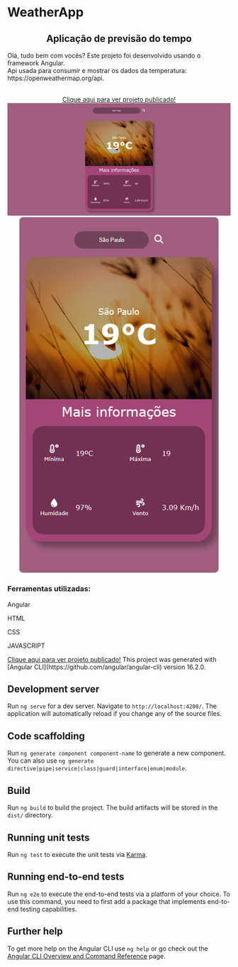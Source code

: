 # WeatherApp

<h2 align="center">Aplicação de previsão do tempo </h2>

<p>Olá, tudo bem com vocês? Este projeto foi desenvolvido usando o framework Angular. <br>
  Api usada para consumir e mostrar os dados da temperatura: https://openweathermap.org/api. </p>
<br>
<div align="center">
  <a target="_blank" href="https://previsiontime.netlify.app" >Clique aqui para ver projeto publicado!</a>
  <img src="https://github.com/RuthLopesDiniz/Weather-app/blob/master/src/assets/TelaPc.PNG?raw=true">
  <br>
  <img width="450px" src="https://github.com/RuthLopesDiniz/Weather-app/blob/master/src/assets/Tela%20responsiva.PNG?raw=true">
</div>

<h3>Ferramentas utilizadas:</h3>
<p>Angular</p>
<p>HTML</p>
<p>CSS</p>
<p>JAVASCRIPT</p>
<a target="_blank" href="https://previsiontime.netlify.app" >Clique aqui para ver projeto publicado!</a>
This project was generated with [Angular CLI](https://github.com/angular/angular-cli) version 16.2.0.

## Development server

Run `ng serve` for a dev server. Navigate to `http://localhost:4200/`. The application will automatically reload if you change any of the source files.

## Code scaffolding

Run `ng generate component component-name` to generate a new component. You can also use `ng generate directive|pipe|service|class|guard|interface|enum|module`.

## Build

Run `ng build` to build the project. The build artifacts will be stored in the `dist/` directory.

## Running unit tests

Run `ng test` to execute the unit tests via [Karma](https://karma-runner.github.io).

## Running end-to-end tests

Run `ng e2e` to execute the end-to-end tests via a platform of your choice. To use this command, you need to first add a package that implements end-to-end testing capabilities.

## Further help

To get more help on the Angular CLI use `ng help` or go check out the [Angular CLI Overview and Command Reference](https://angular.io/cli) page.
## 

